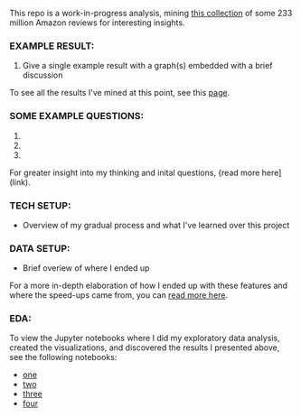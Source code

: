 This repo is a work-in-progress analysis, mining [this collection](http://deepyeti.ucsd.edu/jianmo/amazon/index.html) of some 233 million Amazon reviews for interesting insights. 

### EXAMPLE RESULT:
1. Give a single example result with a graph(s) embedded with a brief discussion

To see all the results I've mined at this point, see this [page](link). 


### SOME EXAMPLE QUESTIONS:
1. 
2. 
3.

For greater insight into my thinking and inital questions, {read more here](link).


### TECH SETUP:
- Overview of my gradual process and what I've learned over this project


### DATA SETUP:
- Brief overiew of where I ended up

For a more in-depth elaboration of how I ended up with these features and where the speed-ups came from, you can [read more here](link). 


### EDA:
To view the Jupyter notebooks where I did my exploratory data analysis, created the visualizations, and discovered the results I presented above, see the following notebooks:
- [one](link)
- [two](link)
- [three](link)
- [four](link)
